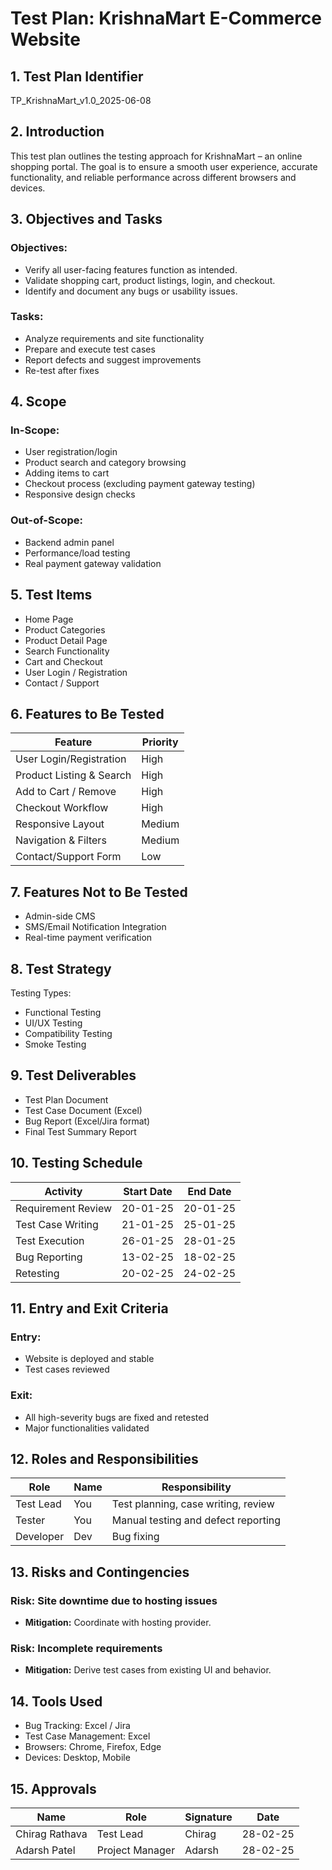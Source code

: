 # Test Plan: KrishnaMart E-Commerce Website

## 1. Test Plan Identifier
TP_KrishnaMart_v1.0_2025-06-08

## 2. Introduction
This test plan outlines the testing approach for KrishnaMart – an online shopping portal. The goal is to ensure a smooth user experience, accurate functionality, and reliable performance across different browsers and devices.

## 3. Objectives and Tasks

### Objectives:
- Verify all user-facing features function as intended.
- Validate shopping cart, product listings, login, and checkout.
- Identify and document any bugs or usability issues.

### Tasks:
- Analyze requirements and site functionality
- Prepare and execute test cases
- Report defects and suggest improvements
- Re-test after fixes

## 4. Scope

### In-Scope:
- User registration/login
- Product search and category browsing
- Adding items to cart
- Checkout process (excluding payment gateway testing)
- Responsive design checks

### Out-of-Scope:
- Backend admin panel
- Performance/load testing
- Real payment gateway validation

## 5. Test Items
- Home Page
- Product Categories
- Product Detail Page
- Search Functionality
- Cart and Checkout
- User Login / Registration
- Contact / Support

## 6. Features to Be Tested
| Feature | Priority |
|---------|----------|
| User Login/Registration | High |
| Product Listing & Search | High |
| Add to Cart / Remove | High |
| Checkout Workflow | High |
| Responsive Layout | Medium |
| Navigation & Filters | Medium |
| Contact/Support Form | Low |

## 7. Features Not to Be Tested
- Admin-side CMS
- SMS/Email Notification Integration
- Real-time payment verification

## 8. Test Strategy
Testing Types:
- Functional Testing
- UI/UX Testing
- Compatibility Testing
- Smoke Testing

## 9. Test Deliverables
- Test Plan Document
- Test Case Document (Excel)
- Bug Report (Excel/Jira format)
- Final Test Summary Report

## 10. Testing Schedule
| Activity | Start Date | End Date |
|----------|------------|----------|
| Requirement Review | 20-01-25   | 20-01-25 |
| Test Case Writing | 21-01-25   | 25-01-25 |
| Test Execution | 26-01-25   | 28-01-25 |
| Bug Reporting | 13-02-25   | 18-02-25 |
| Retesting | 20-02-25   | 24-02-25 |

## 11. Entry and Exit Criteria

### Entry:
- Website is deployed and stable
- Test cases reviewed

### Exit:
- All high-severity bugs are fixed and retested
- Major functionalities validated

## 12. Roles and Responsibilities
| Role | Name | Responsibility |
|------|------|----------------|
| Test Lead | You | Test planning, case writing, review |
| Tester | You | Manual testing and defect reporting |
| Developer | Dev | Bug fixing |

## 13. Risks and Contingencies

### Risk: Site downtime due to hosting issues
- **Mitigation:** Coordinate with hosting provider.

### Risk: Incomplete requirements
- **Mitigation:** Derive test cases from existing UI and behavior.

## 14. Tools Used
- Bug Tracking: Excel / Jira
- Test Case Management: Excel
- Browsers: Chrome, Firefox, Edge
- Devices: Desktop, Mobile

## 15. Approvals
| Name | Role | Signature | Date     |
|------|------|-----------|----------|
| Chirag Rathava | Test Lead | Chirag    | 28-02-25 |
| Adarsh Patel | Project Manager | Adarsh    | 28-02-25 |